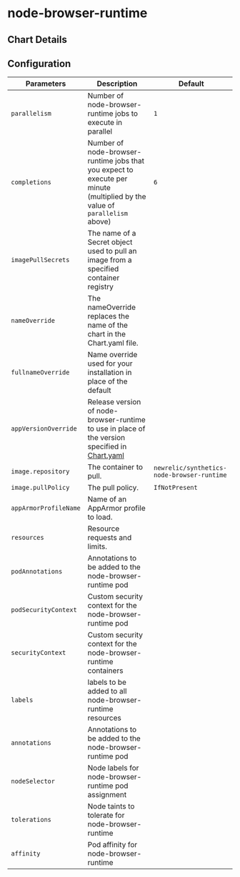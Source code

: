 # node-browser-runtime

## Chart Details

## Configuration

| Parameters             | Description                                                                                                                | Default                                    |
|-----------------------|----------------------------------------------------------------------------------------------------------------------------|--------------------------------------------|
| `parallelism`         | Number of node-browser-runtime jobs to execute in parallel                                                                 | `1`                                        |
| `completions`         | Number of node-browser-runtime jobs that you expect to execute per minute (multiplied by the value of `parallelism` above) | `6`                                        |
| `imagePullSecrets`    | The name of a Secret object used to pull an image from a specified container registry                                      |                                            |
| `nameOverride`        | The nameOverride replaces the name of the chart in the Chart.yaml file.                                                    |                                            |
| `fullnameOverride`    | Name override used for your installation in place of the default                                                           |                                            |
| `appVersionOverride`  | Release version of node-browser-runtime to use in place of the version specified in [Chart.yaml](Chart.yaml)               |                                            |
| `image.repository`    | The container to pull.                                                                                                     | `newrelic/synthetics-node-browser-runtime` |
| `image.pullPolicy`    | The pull policy.                                                                                                           | `IfNotPresent`                             |
| `appArmorProfileName` | Name of an AppArmor profile to load.                                                                                       |                                            |
| `resources`           | Resource requests and limits.                                                                                              |                                            |
| `podAnnotations`      | Annotations to be added to the node-browser-runtime pod                                                                    |                                            |
| `podSecurityContext`  | Custom security context for the node-browser-runtime pod                                                                   |                                            |
| `securityContext`     | Custom security context for the node-browser-runtime containers                                                            |                                            |
| `labels`              | labels to be added to all node-browser-runtime resources                                                                   |                                            |
| `annotations`         | Annotations to be added to the node-browser-runtime pod                                                                    |                                            |
| `nodeSelector`        | Node labels for node-browser-runtime pod assignment                                                                        |                                            |
| `tolerations`         | Node taints to tolerate for node-browser-runtime                                                                           |                                            |
| `affinity`            | Pod affinity for node-browser-runtime                                                                                      |                                            |
